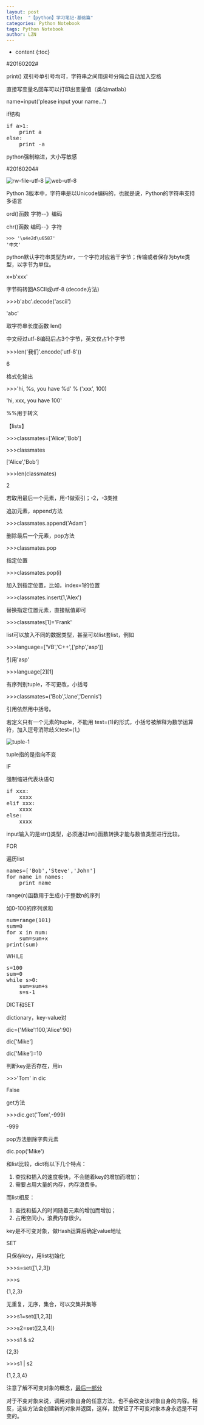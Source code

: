 ```yaml
---
layout: post
title:  "【python】学习笔记·基础篇" 
categories: Python Notebook
tags: Python Notebook
author: LZN
---
```


* content
{:toc}

#20160202#

print() 双引号单引号均可，字符串之间用逗号分隔会自动加入空格

直接写变量名回车可以打印出变量值（类似matlab）

name=input('please input your name...')

if结构
<pre>if a&gt;1:
    print a
else:
    print -a
</pre>
python强制缩进，大小写敏感

#20160204#

<img src="http://www.liaoxuefeng.com/files/attachments/001387245992536e2ba28125cf04f5c8985dbc94a02245e000/0" alt="rw-file-utf-8" />

<img src="http://www.liaoxuefeng.com/files/attachments/001387245979827634fd6204f9346a1ae6358d9ed051666000/0" alt="web-utf-8" />

Python 3版本中，字符串是以Unicode编码的，也就是说，Python的字符串支持多语言

ord()函数 字符--》编码

chr()函数 编码--》字符
<pre><code class="python"><span class="prompt">&gt;&gt;&gt; </span><span class="string">'\u4e2d\u6587'</span>
<span class="string">'中文'</span>
</code></pre>
python默认字符串类型为str，一个字符对应若干字节；传输或者保存为byte类型，以字节为单位。

x=b'xxx'

字节码转回ASCII或utf-8 (decode方法)

&gt;&gt;&gt;b'abc'.decode('ascii')

'abc'

取字符串长度函数 len()

中文经过utf-8编码后占3个字节，英文仅占1个字节

&gt;&gt;&gt;len('我们'.encode('utf-8'))

6

格式化输出

&gt;&gt;&gt;'hi, %s, you have %d' % ('xxx', 100)

'hi, xxx, you have 100'

%%用于转义

【lists】

&gt;&gt;&gt;classmates=['Alice','Bob']

&gt;&gt;&gt;classmates

['Alice','Bob']

&gt;&gt;&gt;len(classmates)

2

若取用最后一个元素，用-1做索引；-2，-3类推

追加元素，append方法

&gt;&gt;&gt;classmates.append('Adam')

删除最后一个元素，pop方法

&gt;&gt;&gt;classmates.pop

指定位置

&gt;&gt;&gt;classmates.pop(i)

加入到指定位置，比如，index=1的位置

&gt;&gt;&gt;classmates.insert(1,'Alex')

替换指定位置元素，直接赋值即可

&gt;&gt;&gt;classmates[1]='Frank'

list可以放入不同的数据类型，甚至可以list套list，例如

&gt;&gt;&gt;language=['VB','C++',['php','asp']]

引用'asp'

&gt;&gt;&gt;language[2][1]

有序列别tuple，不可更改，小括号

&gt;&gt;&gt;classmates=('Bob','Jane','Dennis')

引用依然用中括号。

若定义只有一个元素的tuple，不能用 test=(1)的形式，小括号被解释为数学运算符，加入逗号消除歧义test=(1,)

<img src="http://www.liaoxuefeng.com/files/attachments/001387269768140c7d5ca167342402989dfc75343fe900b000/0" alt="tuple-1" />

tuple指的是指向不变

IF

强制缩进代表块语句
<pre>if xxx:
    xxxx
elif xxx:
    xxxx
else:
    xxxx</pre>
input输入的是str()类型，必须通过int()函数转换才能与数值类型进行比较。

FOR

遍历list
<pre>names=['Bob','Steve','John']
for name in names:
    print name</pre>
range(n)函数用于生成小于整数n的序列

如0-100的序列求和
<pre>num=range(101)
sum=0
for x in num:
    sum=sum+x
print(sum)</pre>
WHILE
<pre>s=100
sum=0
while s&gt;0:
    sum=sum+s
    s=s-1</pre>
DICT和SET

dictionary，key-value对

dic={'Mike':100,'Alice':90}

dic['Mike']

dic['Mike']=10

判断key是否存在，用in

&gt;&gt;&gt;'Tom' in dic

False

get方法

&gt;&gt;&gt;dic.get('Tom',-999)

-999

pop方法删除字典元素

dic.pop('Mike')

和list比较，dict有以下几个特点：
<ol>
	<li>查找和插入的速度极快，不会随着key的增加而增加；</li>
	<li>需要占用大量的内存，内存浪费多。</li>
</ol>
而list相反：
<ol>
	<li>查找和插入的时间随着元素的增加而增加；</li>
	<li>占用空间小，浪费内存很少。</li>
</ol>
key是不可变对象，做Hash运算后确定value地址

SET

只保存key，用list初始化

&gt;&gt;&gt;s=set([1,2,3])

&gt;&gt;&gt;s

{1,2,3}

无重复，无序，集合，可以交集并集等

&gt;&gt;&gt;s1=set([1,2,3])

&gt;&gt;&gt;s2=set([2,3,4])

&gt;&gt;&gt;s1 &amp; s2

{2,3}

&gt;&gt;&gt;s1 | s2

{1,2,3,4}

注意了解不可变对象的概念，<a href="http://www.liaoxuefeng.com/wiki/0014316089557264a6b348958f449949df42a6d3a2e542c000/00143167793538255adf33371774853a0ef943280573f4d000">最后一部分</a>

对于不变对象来说，调用对象自身的任意方法，也不会改变该对象自身的内容。相反，这些方法会创建新的对象并返回，这样，就保证了不可变对象本身永远是不可变的。

&nbsp;